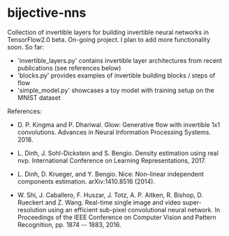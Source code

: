 # bijective-nns

Collection of invertible layers for building invertible neural networks in TensorFlow2.0 beta.
On-going project. I plan to add more functionality soon. 
So far:
- 'invertible_layers.py' contains invertible layer architectures from recent publications (see references below)
- 'blocks.py' provides examples of invertible building blocks / steps of flow
- 'simple_model.py' showcases a toy model with training setup on the MNIST dataset

References:
- D. P. Kingma and P. Dhariwal. Glow: Generative flow with invertible 1x1 convolutions. Advances in Neural Information Processing Systems. 2018.

- L. Dinh, J. Sohl-Dickstein and S. Bengio. Density estimation using real nvp. International Conference on Learning Representations, 2017.

- L. Dinh, D. Krueger, and Y. Bengio. Nice: Non-linear independent components estimation. arXiv:1410.8516 (2014).

- W. Shi, J. Caballero, F. Huszar, J. Totz, A. P. Aitken, R. Bishop, D. Rueckert and Z. Wang. Real-time single image and video super-resolution using an efficient sub-pixel convolutional neural network. In Proceedings of the IEEE Conference on Computer Vision and Pattern Recognition, pp. 1874 -- 1883, 2016.


